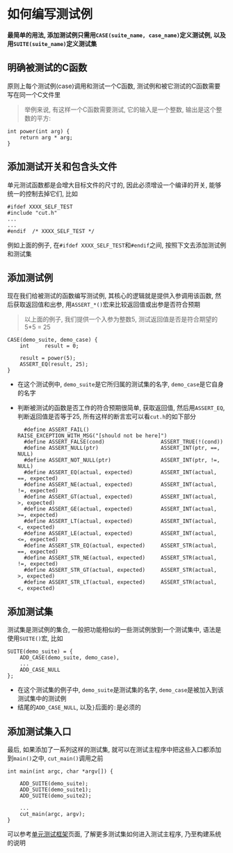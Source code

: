 # 如何编写测试例

**最简单的用法, 添加测试例只需用`CASE(suite_name, case_name)`定义测试例, 以及用`SUITE(suite_name)`定义测试集**

## 明确被测试的C函数

原则上每个测试例(case)调用和测试一个C函数, 测试例和被它测试的C函数需要写在同一个C文件里

> 举例来说, 有这样一个C函数需要测试, 它的输入是一个整数, 输出是这个整数的平方:

    int power(int arg) {
        return arg * arg;
    }

## 添加测试开关和包含头文件

单元测试函数都是会增大目标文件的尺寸的, 因此必须增设一个编译的开关, 能够统一的控制去掉它们, 比如

    #ifdef XXXX_SELF_TEST
    #include "cut.h"
    ...
    ...
    #endif  /* XXXX_SELF_TEST */

例如上面的例子, 在`#ifdef XXXX_SELF_TEST`和`#endif`之间, 按照下文去添加测试例和测试集

## 添加测试例

现在我们给被测试的函数编写测试例, 其核心的逻辑就是提供入参调用该函数, 然后获取返回值和出参, 用`ASSERT_*()`宏来比较返回值或出参是否符合预期

> 以上面的例子, 我们提供一个入参为整数5, 测试返回值是否是符合期望的5*5 = 25

    CASE(demo_suite, demo_case) {
        int     result = 0;

        result = power(5);
        ASSERT_EQ(result, 25);
    }

* 在这个测试例中, `demo_suite`是它所归属的测试集的名字, `demo_case`是它自身的名字
* 判断被测试的函数是否工作的符合预期很简单, 获取返回值, 然后用`ASSERT_EQ`, 判断返回值是否等于25, 所有这样的断言宏可以看`cut.h`的如下部分

        #define ASSERT_FAIL()                       RAISE_EXCEPTION_WITH_MSG("[should not be here]")
        #define ASSERT_FALSE(cond)                  ASSERT_TRUE(!(cond))
        #define ASSERT_NULL(ptr)                    ASSERT_INT(ptr, ==, NULL)
        #define ASSERT_NOT_NULL(ptr)                ASSERT_INT(ptr, !=, NULL)
        #define ASSERT_EQ(actual, expected)         ASSERT_INT(actual, ==, expected)
        #define ASSERT_NE(actual, expected)         ASSERT_INT(actual, !=, expected)
        #define ASSERT_GT(actual, expected)         ASSERT_INT(actual,  >, expected)
        #define ASSERT_GE(actual, expected)         ASSERT_INT(actual, >=, expected)
        #define ASSERT_LT(actual, expected)         ASSERT_INT(actual,  <, expected)
        #define ASSERT_LE(actual, expected)         ASSERT_INT(actual, <=, expected)
        #define ASSERT_STR_EQ(actual, expected)     ASSERT_STR(actual, ==, expected)
        #define ASSERT_STR_NE(actual, expected)     ASSERT_STR(actual, !=, expected)
        #define ASSERT_STR_GT(actual, expected)     ASSERT_STR(actual,  >, expected)
        #define ASSERT_STR_LT(actual, expected)     ASSERT_STR(actual,  <, expected)

## 添加测试集

测试集是测试例的集合, 一般把功能相似的一些测试例放到一个测试集中, 语法是使用`SUITE()`宏, 比如

    SUITE(demo_suite) = {
        ADD_CASE(demo_suite, demo_case),
        ...
        ADD_CASE_NULL
    };

* 在这个测试集的例子中, `demo_suite`是测试集的名字, `demo_case`是被加入到该测试集中的测试例
* 结尾的`ADD_CASE_NULL`, 以及`}`后面的`:`是必须的

## 添加测试集入口

最后, 如果添加了一系列这样的测试集, 就可以在测试主程序中把这些入口都添加到`main()`之中, `cut_main()`调用之前

    int main(int argc, char *argv[]) {

        ADD_SUITE(demo_suite);
        ADD_SUITE(demo_suite1);
        ADD_SUITE(demo_suite2);

        ...
        cut_main(argc, argv);
    }

可以参考[单元测试框架](https://code.aliyun.com/edward.yangx/public-docs/wikis/utest/ut-framework)页面, 了解更多测试集如何进入测试主程序, 乃至构建系统的说明